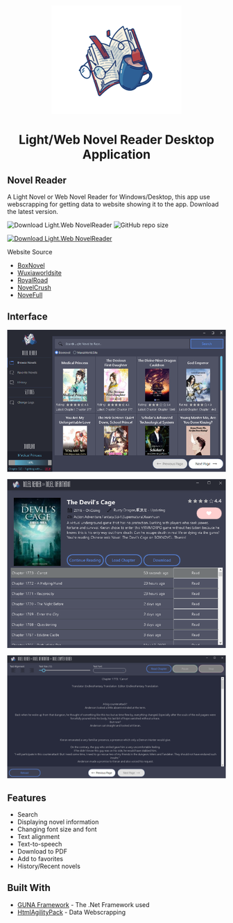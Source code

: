 <p align="center">
  <img src="Screenshots/ICON.png" height="250" width="300" title="NovelReader" alt="NovelReader">
</p>

<h1 align="center">Light/Web Novel Reader Desktop Application</h1>

## Novel Reader
A Light Novel or Web Novel Reader for Windows/Desktop, this app use webscrapping for getting data to website showing it to the app. Download the latest version.

<img alt="Download Light.Web NovelReader" src="https://img.shields.io/sourceforge/dt/light-web-novelreader.svg" ></a>
<img alt="GitHub repo size" src="https://img.shields.io/github/repo-size/Keumjoh/NovelReader?label=Project%20Size">

<a href="https://sourceforge.net/projects/light-web-novelreader/files/latest/download"><img alt="Download Light.Web NovelReader" src="https://a.fsdn.com/con/app/sf-download-button" width=276 height=48 srcset="https://a.fsdn.com/con/app/sf-download-button?button_size=2x 2x"></a>

Website Source
 - [BoxNovel](https://boxnovel.com/)
 - [Wuxiaworldsite](https://Wuxiaworld.site/)
 - [RoyalRoad](https://www.royalroad.com/)
 - [NovelCrush](https://novelcrush.com/)
 - [NoveFull](https://novelfull.com/)
 
## Interface
<p align="center">
  <img src="Screenshots/UI.PNG" title="NovelReader" alt="NovelReader">
</p>
<p align="center">
  <img src="Screenshots/UI1.PNG" title="NovelReader" alt="NovelReader">
</p>
<p align="center">
  <img src="Screenshots/UI2.PNG" title="NovelReader" alt="NovelReader">
</p>

## Features
 - Search
 - Displaying novel information
 - Changing font size and font
 - Text alignment
 - Text-to-speech
 - Download to PDF
 - Add to favorites
 - History/Recent novels
 
 
 ## Built With

* [GUNA Framework](https://gunaframework.com/) - The .Net Framework used
* [HtmlAgilityPack](https://html-agility-pack.net/) - Data Webscrapping
